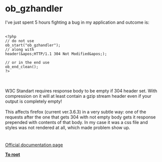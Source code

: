 # ob_gzhandler



I&apos;ve just spent 5 hours fighting a bug in my application and outcome is:<br><br>

```
<?php
// do not use
ob_start("ob_gzhandler");
// along with
header(&apos;HTTP/1.1 304 Not Modified&apos;);

// or in the end use
ob_end_clean();
?>
```
<br><br>W3C Standart requires response body to be empty if 304 header set. With compression on it will at least contain a gzip stream header even if your output is completely empty! <br><br>This affects firefox (current ver.3.6.3) in a very subtle way: one of the requests after the one that gets 304 with not empty body gets it response prepended with contents of that body. In my case it was a css file and styles was not rendered at all, which made problem show up.  

#

[Official documentation page](https://www.php.net/manual/en/function.ob-gzhandler.php)

**[To root](/README.md)**